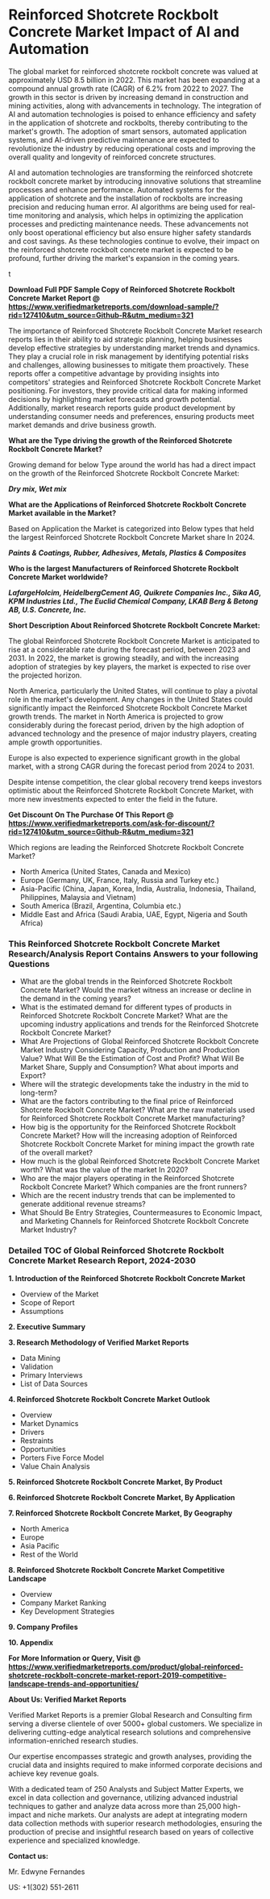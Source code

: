 <meta name="title" content="Global Reinforced Shotcrete Rockbolt Concrete Market Impact of AI and Automation"><meta name="description" content="The global market for reinforced shotcrete rockbolt concrete was valued at approximately USD 8.5 billion in 2022. This market has been expanding at a compound annual g"><meta name="title" content="Reinforced Shotcrete Rockbolt Concrete Market Size, Share, Scope, Trends, Growth, Opportunities, Analysis, Forecast"><h1>Reinforced Shotcrete Rockbolt Concrete Market Impact of AI and Automation</h1><p>The global market for reinforced shotcrete rockbolt concrete was valued at approximately USD 8.5 billion in 2022. This market has been expanding at a compound annual growth rate (CAGR) of 6.2% from 2022 to 2027. The growth in this sector is driven by increasing demand in construction and mining activities, along with advancements in technology. The integration of AI and automation technologies is poised to enhance efficiency and safety in the application of shotcrete and rockbolts, thereby contributing to the market's growth. The adoption of smart sensors, automated application systems, and AI-driven predictive maintenance are expected to revolutionize the industry by reducing operational costs and improving the overall quality and longevity of reinforced concrete structures.</p><p>AI and automation technologies are transforming the reinforced shotcrete rockbolt concrete market by introducing innovative solutions that streamline processes and enhance performance. Automated systems for the application of shotcrete and the installation of rockbolts are increasing precision and reducing human error. AI algorithms are being used for real-time monitoring and analysis, which helps in optimizing the application processes and predicting maintenance needs. These advancements not only boost operational efficiency but also ensure higher safety standards and cost savings. As these technologies continue to evolve, their impact on the reinforced shotcrete rockbolt concrete market is expected to be profound, further driving the market's expansion in the coming years.</p>t</p><p id="" class=""><strong>Download Full PDF Sample Copy of Reinforced Shotcrete Rockbolt Concrete Market Report @ <a href="https://www.verifiedmarketreports.com/download-sample/?rid=127410&utm_source=Github-R&utm_medium=321" target="_blank">https://www.verifiedmarketreports.com/download-sample/?rid=127410&utm_source=Github-R&utm_medium=321</a></strong></p><p>The importance of&nbsp;Reinforced Shotcrete Rockbolt Concrete Market research reports lies in their ability to aid strategic planning, helping businesses develop effective strategies by understanding market trends and dynamics. They play a crucial role in risk management by identifying potential risks and challenges, allowing businesses to mitigate them proactively. These reports offer a competitive advantage by providing insights into competitors' strategies and Reinforced Shotcrete Rockbolt Concrete Market positioning. For investors, they provide critical data for making informed decisions by highlighting market forecasts and growth potential. Additionally, market research reports guide product development by understanding consumer needs and preferences, ensuring products meet market demands and drive business growth.</p><p><strong>What are the&nbsp;Type driving the growth of the Reinforced Shotcrete Rockbolt Concrete Market?</strong></p><p id="" class="">Growing demand for below Type around the world has had a direct impact on the growth of the Reinforced Shotcrete Rockbolt Concrete Market:</p><em><strong>Dry mix, Wet mix</strong></em></p><strong>What are the&nbsp;Applications&nbsp;of Reinforced Shotcrete Rockbolt Concrete Market available in the Market?</strong></p><p id="" class="">Based on Application the Market is categorized into Below types that held the largest Reinforced Shotcrete Rockbolt Concrete Market share In 2024.</p><em><strong>Paints & Coatings, Rubber, Adhesives, Metals, Plastics & Composites</strong></em></p><strong>Who is the largest Manufacturers of Reinforced Shotcrete Rockbolt Concrete Market worldwide?</strong></p><p><em><strong>LafargeHolcim, HeidelbergCement AG, Quikrete Companies Inc., Sika AG, KPM Industries Ltd., The Euclid Chemical Company, LKAB Berg & Betong AB, U.S. Concrete, Inc.</strong></em></p><p id="" class=""><strong>Short Description About Reinforced Shotcrete Rockbolt Concrete Market:</strong></p><p>The global Reinforced Shotcrete Rockbolt Concrete Market is anticipated to rise at a considerable rate during the forecast period, between 2023 and 2031. In 2022, the market is growing steadily, and with the increasing adoption of strategies by key players, the market is expected to rise over the projected horizon.</p><p>North America, particularly the United States, will continue to play a pivotal role in the market's development. Any changes in the United States could significantly impact the Reinforced Shotcrete Rockbolt Concrete Market growth trends. The market in North America is projected to grow considerably during the forecast period, driven by the high adoption of advanced technology and the presence of major industry players, creating ample growth opportunities.</p><p>Europe is also expected to experience significant growth in the global market, with a strong CAGR during the forecast period from 2024 to 2031.</p><p>Despite intense competition, the clear global recovery trend keeps investors optimistic about the Reinforced Shotcrete Rockbolt Concrete Market, with more new investments expected to enter the field in the future.</p><p id="" class=""><strong>Get Discount On The Purchase Of This Report @ <a href="https://www.verifiedmarketreports.com/ask-for-discount/?rid=127410&utm_source=Github-R&utm_medium=321" target="_blank">https://www.verifiedmarketreports.com/ask-for-discount/?rid=127410&utm_source=Github-R&utm_medium=321</a></strong></p>Which regions are leading the Reinforced Shotcrete Rockbolt Concrete Market?</p><ul><li>North America (United States, Canada and Mexico)</li><li>Europe (Germany, UK, France, Italy, Russia and Turkey etc.)</li><li>Asia-Pacific (China, Japan, Korea, India, Australia, Indonesia, Thailand, Philippines, Malaysia and Vietnam)</li><li>South America (Brazil, Argentina, Columbia etc.)</li><li>Middle East and Africa (Saudi Arabia, UAE, Egypt, Nigeria and South Africa)</li></ul><h3 id="" class="">This Reinforced Shotcrete Rockbolt Concrete Market Research/Analysis Report Contains Answers to your following Questions</h3><ul><li>What are the global trends in the Reinforced Shotcrete Rockbolt Concrete Market? Would the market witness an increase or decline in the demand in the coming years?</li><li>What is the estimated demand for different types of products in Reinforced Shotcrete Rockbolt Concrete Market? What are the upcoming industry applications and trends for the Reinforced Shotcrete Rockbolt Concrete Market?</li><li>What Are Projections of Global Reinforced Shotcrete Rockbolt Concrete Market Industry Considering Capacity, Production and Production Value? What Will Be the Estimation of Cost and Profit? What Will Be Market Share, Supply and Consumption? What about imports and Export?</li><li>Where will the strategic developments take the industry in the mid to long-term?</li><li>What are the factors contributing to the final price of Reinforced Shotcrete Rockbolt Concrete Market? What are the raw materials used for Reinforced Shotcrete Rockbolt Concrete Market manufacturing?</li><li>How big is the opportunity for the Reinforced Shotcrete Rockbolt Concrete Market? How will the increasing adoption of Reinforced Shotcrete Rockbolt Concrete Market for mining impact the growth rate of the overall market?</li><li>How much is the global Reinforced Shotcrete Rockbolt Concrete Market worth? What was the value of the market In 2020?</li><li>Who are the major players operating in the Reinforced Shotcrete Rockbolt Concrete Market? Which companies are the front runners?</li><li>Which are the recent industry trends that can be implemented to generate additional revenue streams?</li><li>What Should Be Entry Strategies, Countermeasures to Economic Impact, and Marketing Channels for Reinforced Shotcrete Rockbolt Concrete Market Industry?</li></ul><h3 id="" class="">Detailed TOC of Global Reinforced Shotcrete Rockbolt Concrete Market Research Report, 2024-2030</h3><p id="" class=""><strong>1. Introduction of the Reinforced Shotcrete Rockbolt Concrete Market</strong></p><ul><li>Overview of the Market</li><li>Scope of Report</li><li>Assumptions</li></ul><p id="" class=""><strong>2. Executive Summary</strong></p><p id="" class=""><strong>3. Research Methodology of Verified Market Reports</strong></p><ul><li>Data Mining</li><li>Validation</li><li>Primary Interviews</li><li>List of Data Sources</li></ul><p id="" class=""><strong>4. Reinforced Shotcrete Rockbolt Concrete Market Outlook</strong></p><ul><li>Overview</li><li>Market Dynamics</li><li>Drivers</li><li>Restraints</li><li>Opportunities</li><li>Porters Five Force Model</li><li>Value Chain Analysis</li></ul><p id="" class=""><strong>5. Reinforced Shotcrete Rockbolt Concrete Market, By Product</strong></p><p id="" class=""><strong>6. Reinforced Shotcrete Rockbolt Concrete Market, By Application</strong></p><p id="" class=""><strong>7. Reinforced Shotcrete Rockbolt Concrete Market, By Geography</strong></p><ul><li>North America</li><li>Europe</li><li>Asia Pacific</li><li>Rest of the World</li></ul><p id="" class=""><strong>8. Reinforced Shotcrete Rockbolt Concrete Market Competitive Landscape</strong></p><ul><li>Overview</li><li>Company Market Ranking</li><li>Key Development Strategies</li></ul><p id="" class=""><strong>9. Company Profiles</strong></p><p id="" class=""><strong>10. Appendix</strong></p><p id="" class=""><strong>For More Information or Query, Visit @ <a href="https://www.verifiedmarketreports.com/product/global-reinforced-shotcrete-rockbolt-concrete-market-report-2019-competitive-landscape-trends-and-opportunities/" target="_blank">https://www.verifiedmarketreports.com/product/global-reinforced-shotcrete-rockbolt-concrete-market-report-2019-competitive-landscape-trends-and-opportunities/</a></strong></p><p id="" class=""><strong>About Us: Verified Market Reports</strong></p><p id="" class="">Verified Market Reports is a premier Global Research and Consulting firm serving a diverse clientele of over 5000+ global customers. We specialize in delivering cutting-edge analytical research solutions and comprehensive information-enriched research studies.</p><p id="" class="">Our expertise encompasses strategic and growth analyses, providing the crucial data and insights required to make informed corporate decisions and achieve key revenue goals.</p><p id="" class="">With a dedicated team of 250 Analysts and Subject Matter Experts, we excel in data collection and governance, utilizing advanced industrial techniques to gather and analyze data across more than 25,000 high-impact and niche markets. Our analysts are adept at integrating modern data collection methods with superior research methodologies, ensuring the production of precise and insightful research based on years of collective experience and specialized knowledge.</p><p id="" class=""><strong>Contact us:</strong></p><p id="" class="">Mr. Edwyne Fernandes</p><p id="" class="">US: +1(302) 551-2611</p>